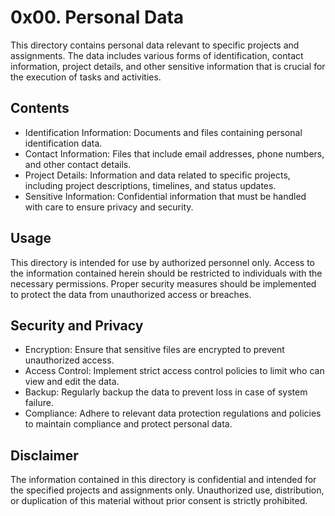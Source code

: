  # 0x00. Personal Data

This directory contains personal data relevant to specific projects and assignments. The data includes various forms of identification, contact information, project details, and other sensitive information that is crucial for the execution of tasks and activities.

## Contents

- Identification Information: Documents and files containing personal identification data.
- Contact Information: Files that include email addresses, phone numbers, and other contact details.
- Project Details: Information and data related to specific projects, including project descriptions, timelines, and status updates.
- Sensitive Information: Confidential information that must be handled with care to ensure privacy and security.

## Usage

This directory is intended for use by authorized personnel only. Access to the information contained herein should be restricted to individuals with the necessary permissions. Proper security measures should be implemented to protect the data from unauthorized access or breaches.

## Security and Privacy

- Encryption: Ensure that sensitive files are encrypted to prevent unauthorized access.
- Access Control: Implement strict access control policies to limit who can view and edit the data.
- Backup: Regularly backup the data to prevent loss in case of system failure.
- Compliance: Adhere to relevant data protection regulations and policies to maintain compliance and protect personal data.

## Disclaimer

The information contained in this directory is confidential and intended for the specified projects and assignments only. Unauthorized use, distribution, or duplication of this material without prior consent is strictly prohibited.







